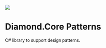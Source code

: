 ![](https://github.com/porrey/Diamond.Core-Patterns/raw/master/Images/Diamond.Core.128x128.png)
# Diamond.Core Patterns
C# library to support design patterns.
